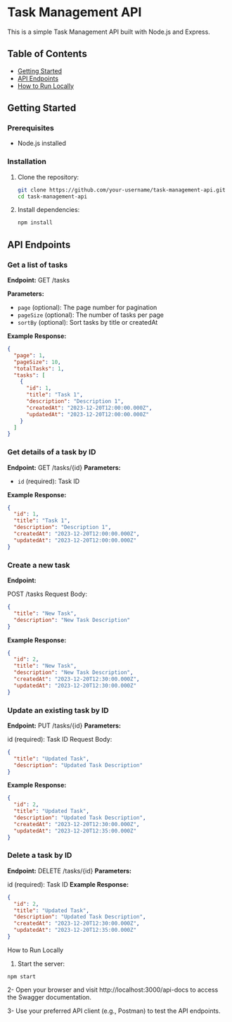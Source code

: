 # Task Management API

This is a simple Task Management API built with Node.js and Express.

## Table of Contents
- [Getting Started](#getting-started)
- [API Endpoints](#api-endpoints)
- [How to Run Locally](#how-to-run-locally)

## Getting Started

### Prerequisites
- Node.js installed

### Installation
1. Clone the repository:

    ```bash
    git clone https://github.com/your-username/task-management-api.git
    cd task-management-api
    ```

2. Install dependencies:

    ```bash
    npm install
    ```

## API Endpoints

### Get a list of tasks

**Endpoint:**
GET /tasks

**Parameters:**
- `page` (optional): The page number for pagination
- `pageSize` (optional): The number of tasks per page
- `sortBy` (optional): Sort tasks by title or createdAt

**Example Response:**
```json
{
  "page": 1,
  "pageSize": 10,
  "totalTasks": 1,
  "tasks": [
    {
      "id": 1,
      "title": "Task 1",
      "description": "Description 1",
      "createdAt": "2023-12-20T12:00:00.000Z",
      "updatedAt": "2023-12-20T12:00:00.000Z"
    }
  ]
}
```
### Get details of a task by ID
**Endpoint:**
GET /tasks/{id}
**Parameters:**

- `id` (required): Task ID

**Example Response:**

```json
{
  "id": 1,
  "title": "Task 1",
  "description": "Description 1",
  "createdAt": "2023-12-20T12:00:00.000Z",
  "updatedAt": "2023-12-20T12:00:00.000Z"
}
```
### Create a new task

**Endpoint:**

POST /tasks
Request Body:

```json
{
  "title": "New Task",
  "description": "New Task Description"
}
```

**Example Response:**

```json
{
  "id": 2,
  "title": "New Task",
  "description": "New Task Description",
  "createdAt": "2023-12-20T12:30:00.000Z",
  "updatedAt": "2023-12-20T12:30:00.000Z"
}
```
### Update an existing task by ID
**Endpoint:**
PUT /tasks/{id}
**Parameters:**

id (required): Task ID
Request Body:
```json
{
  "title": "Updated Task",
  "description": "Updated Task Description"
}
```
**Example Response:**
```json
{
  "id": 2,
  "title": "Updated Task",
  "description": "Updated Task Description",
  "createdAt": "2023-12-20T12:30:00.000Z",
  "updatedAt": "2023-12-20T12:35:00.000Z"
}
```
### Delete a task by ID
**Endpoint:**
DELETE /tasks/{id}
**Parameters:**

id (required): Task ID
**Example Response:**
```json
{
  "id": 2,
  "title": "Updated Task",
  "description": "Updated Task Description",
  "createdAt": "2023-12-20T12:30:00.000Z",
  "updatedAt": "2023-12-20T12:35:00.000Z"
}
```
How to Run Locally
1. Start the server:
```
npm start
```
2- Open your browser and visit http://localhost:3000/api-docs to access the Swagger documentation.

3- Use your preferred API client (e.g., Postman) to test the API endpoints.
